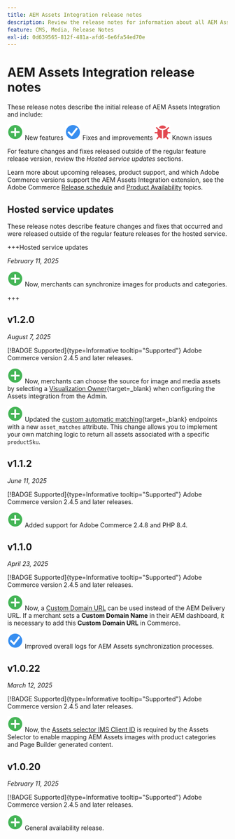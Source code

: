 ```yaml
---
title: AEM Assets Integration release notes
description: Review the release notes for information about all AEM Assets Integration releases.
feature: CMS, Media, Release Notes
exl-id: 0d639565-812f-481a-afd6-6e6fa54ed70e
---
```

# AEM Assets Integration release notes

These release notes describe the initial release of AEM Assets Integration and include:

![New](../assets/new.svg) New features
![Fixed issue](../assets/fix.svg) Fixes and improvements
![Known issue](../assets/bug.svg) Known issues

For feature changes and fixes released outside of the regular feature release version, review the _Hosted service updates_ sections.

Learn more about upcoming releases, product support, and which Adobe Commerce versions support the AEM Assets Integration extension, see the Adobe Commerce [Release schedule](https://experienceleague.adobe.com/en/docs/commerce-operations/release/planning/schedule) and [Product Availability](https://experienceleague.adobe.com/en/docs/commerce-operations/release/product-availability) topics.

## Hosted service updates

These release notes describe feature changes and fixes that occurred and were released outside of the regular feature releases for the hosted service.

+++Hosted service updates

_February 11, 2025_

![New issue](../assets/new.svg) Now, merchants can synchronize images for products and categories.

+++

## v1.2.0

_August 7, 2025_

[!BADGE Supported]{type=Informative tooltip="Supported"} Adobe Commerce version 2.4.5 and later releases.

![New issue](../assets/new.svg)<!-- Issue ACAP-1018 --> Now, merchants can choose the source for image and media assets by selecting a [Visualization Owner](https://experienceleague.adobe.com/en/docs/commerce/aem-assets-integration/get-started/setup-synchronization){target=_blank} when configuring the Assets integration from the Admin.

![New issue](../assets/new.svg)<!-- Issue ACAP-1078 --> Updated the [custom automatic matching](https://experienceleague.adobe.com/en/docs/commerce/aem-assets-integration/synchronize/custom-match){target=_blank} endpoints with a new `asset_matches` attribute. This change allows you to implement your own matching logic to return all assets associated with a specific `productSku`.

## v1.1.2

_June 11, 2025_

[!BADGE Supported]{type=Informative tooltip="Supported"} Adobe Commerce version 2.4.5 and later releases.

![New issue](../assets/new.svg)<!-- Issue ACAP-1041 --> Added support for Adobe Commerce 2.4.8 and PHP 8.4.

## v1.1.0

_April 23, 2025_

[!BADGE Supported]{type=Informative tooltip="Supported"} Adobe Commerce version 2.4.5 and later releases.

![New issue](../assets/new.svg)<!-- Issue ACAP-955 --> Now, a [Custom Domain URL](https://experienceleague.adobe.com/en/docs/commerce/aem-assets-integration/get-started/setup-synchronization#optional-configure-the-custom-domain-url) can be used instead of the AEM Delivery URL. If a merchant sets a **Custom Domain Name** in their AEM dashboard, it is necessary to add this **Custom Domain URL** in Commerce.

![Fixed issue](../assets/fix.svg)<!-- Issue ACAP-987 --> Improved overall logs for AEM Assets synchronization processes.

## v1.0.22

_March 12, 2025_

[!BADGE Supported]{type=Informative tooltip="Supported"} Adobe Commerce version 2.4.5 and later releases.

![New issue](../assets/new.svg)<!-- Issue ACAP-xx --> Now, the [Assets selector IMS Client ID](https://experienceleague.adobe.com/en/docs/commerce/aem-assets-integration/get-started/setup-synchronization) is required by the Assets Selector to enable mapping AEM Assets images with product categories and Page Builder generated content.

## v1.0.20

_February 11, 2025_

[!BADGE Supported]{type=Informative tooltip="Supported"} Adobe Commerce version 2.4.5 and later releases.

![New](../assets/new.svg)<!-- Issue ACAP-xx --> General availability release.
